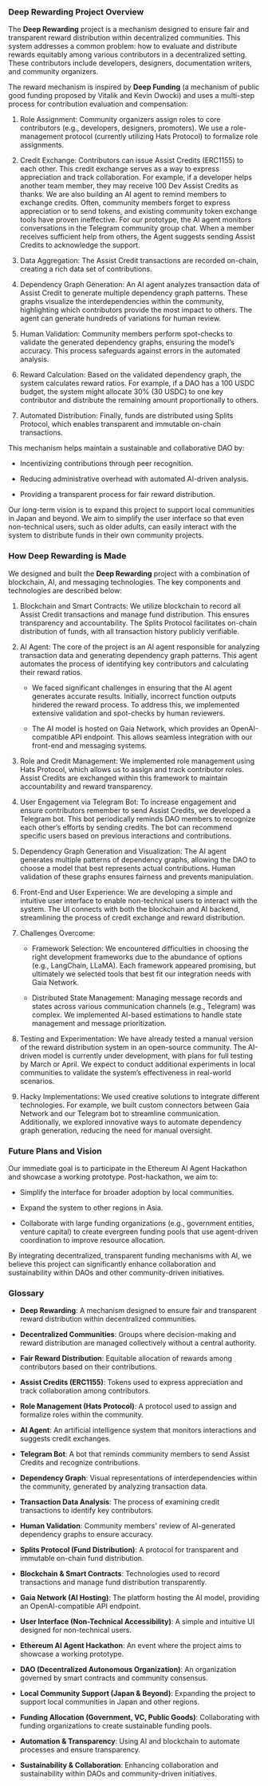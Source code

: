 ### **Deep Rewarding** Project Overview

The **Deep Rewarding** project is a mechanism designed to ensure fair and transparent reward distribution within decentralized communities. This system addresses a common problem: how to evaluate and distribute rewards equitably among various contributors in a decentralized setting. These contributors include developers, designers, documentation writers, and community organizers.

The reward mechanism is inspired by **Deep Funding** (a mechanism of public good funding proposed by Vitalik and Kevin Owocki) and uses a multi-step process for contribution evaluation and compensation:

1. Role Assignment:
   Community organizers assign roles to core contributors (e.g., developers, designers, promoters). We use a role-management protocol (currently utilizing Hats Protocol) to formalize role assignments.

2. Credit Exchange:
   Contributors can issue Assist Credits (ERC1155) to each other. This credit exchange serves as a way to express appreciation and track collaboration. For example, if a developer helps another team member, they may receive 100 Dev Assist Credits as thanks. We are also building an AI agent to remind members to exchange credits. Often, community members forget to express appreciation or to send tokens, and existing community token exchange tools have proven ineffective. For our prototype, the AI agent monitors conversations in the Telegram community group chat. When a member receives sufficient help from others, the Agent suggests sending Assist Credits to acknowledge the support.

3. Data Aggregation:
   The Assist Credit transactions are recorded on-chain, creating a rich data set of contributions.

4. Dependency Graph Generation:
   An AI agent analyzes transaction data of Assist Credit to generate multiple dependency graph patterns. These graphs visualize the interdependencies within the community, highlighting which contributors provide the most impact to others. The agent can generate hundreds of variations for human review.

5. Human Validation:
   Community members perform spot-checks to validate the generated dependency graphs, ensuring the model’s accuracy. This process safeguards against errors in the automated analysis.

6. Reward Calculation:
   Based on the validated dependency graph, the system calculates reward ratios. For example, if a DAO has a 100 USDC budget, the system might allocate 30% (30 USDC) to one key contributor and distribute the remaining amount proportionally to others.

7. Automated Distribution:
   Finally, funds are distributed using Splits Protocol, which enables transparent and immutable on-chain transactions.

This mechanism helps maintain a sustainable and collaborative DAO by:

- Incentivizing contributions through peer recognition.

- Reducing administrative overhead with automated AI-driven analysis.

- Providing a transparent process for fair reward distribution.

Our long-term vision is to expand this project to support local communities in Japan and beyond. We aim to simplify the user interface so that even non-technical users, such as older adults, can easily interact with the system to distribute funds in their own community projects.

### How **Deep Rewarding** is Made

We designed and built the **Deep Rewarding** project with a combination of blockchain, AI, and messaging technologies. The key components and technologies are described below:

1.  Blockchain and Smart Contracts:
    We utilize blockchain to record all Assist Credit transactions and manage fund distribution. This ensures transparency and accountability. The Splits Protocol facilitates on-chain distribution of funds, with all transaction history publicly verifiable.

2.  AI Agent:
    The core of the project is an AI agent responsible for analyzing transaction data and generating dependency graph patterns. This agent automates the process of identifying key contributors and calculating their reward ratios.

    - We faced significant challenges in ensuring that the AI agent generates accurate results. Initially, incorrect function outputs hindered the reward process. To address this, we implemented extensive validation and spot-checks by human reviewers.

    - The AI model is hosted on Gaia Network, which provides an OpenAI-compatible API endpoint. This allows seamless integration with our front-end and messaging systems.

3.  Role and Credit Management:
    We implemented role management using Hats Protocol, which allows us to assign and track contributor roles. Assist Credits are exchanged within this framework to maintain accountability and reward transparency.

4.  User Engagement via Telegram Bot:
    To increase engagement and ensure contributors remember to send Assist Credits, we developed a Telegram bot. This bot periodically reminds DAO members to recognize each other’s efforts by sending credits. The bot can recommend specific users based on previous interactions and contributions.

5.  Dependency Graph Generation and Visualization:
    The AI agent generates multiple patterns of dependency graphs, allowing the DAO to choose a model that best represents actual contributions. Human validation of these graphs ensures fairness and prevents manipulation.

6.  Front-End and User Experience:
    We are developing a simple and intuitive user interface to enable non-technical users to interact with the system. The UI connects with both the blockchain and AI backend, streamlining the process of credit exchange and reward distribution.

7.  Challenges Overcome:

    - Framework Selection: We encountered difficulties in choosing the right development frameworks due to the abundance of options (e.g., LangChain, LLaMA). Each framework appeared promising, but ultimately we selected tools that best fit our integration needs with Gaia Network.

    - Distributed State Management: Managing message records and states across various communication channels (e.g., Telegram) was complex. We implemented AI-based estimations to handle state management and message prioritization.

8.  Testing and Experimentation:
    We have already tested a manual version of the reward distribution system in an open-source community. The AI-driven model is currently under development, with plans for full testing by March or April. We expect to conduct additional experiments in local communities to validate the system’s effectiveness in real-world scenarios.

9.  Hacky Implementations:
    We used creative solutions to integrate different technologies. For example, we built custom connectors between Gaia Network and our Telegram bot to streamline communication. Additionally, we explored innovative ways to automate dependency graph generation, reducing the need for manual oversight.

### Future Plans and Vision

Our immediate goal is to participate in the Ethereum AI Agent Hackathon and showcase a working prototype. Post-hackathon, we aim to:

- Simplify the interface for broader adoption by local communities.

- Expand the system to other regions in Asia.

- Collaborate with large funding organizations (e.g., government entities, venture capital) to create evergreen funding pools that use agent-driven coordination to improve resource allocation.

By integrating decentralized, transparent funding mechanisms with AI, we believe this project can significantly enhance collaboration and sustainability within DAOs and other community-driven initiatives.

### Glossary

- **Deep Rewarding**: A mechanism designed to ensure fair and transparent reward distribution within decentralized communities.

- **Decentralized Communities**: Groups where decision-making and reward distribution are managed collectively without a central authority.

- **Fair Reward Distribution**: Equitable allocation of rewards among contributors based on their contributions.

- **Assist Credits (ERC1155)**: Tokens used to express appreciation and track collaboration among contributors.

- **Role Management (Hats Protocol)**: A protocol used to assign and formalize roles within the community.

- **AI Agent**: An artificial intelligence system that monitors interactions and suggests credit exchanges.

- **Telegram Bot**: A bot that reminds community members to send Assist Credits and recognize contributions.

- **Dependency Graph**: Visual representations of interdependencies within the community, generated by analyzing transaction data.

- **Transaction Data Analysis**: The process of examining credit transactions to identify key contributors.

- **Human Validation**: Community members' review of AI-generated dependency graphs to ensure accuracy.

- **Splits Protocol (Fund Distribution)**: A protocol for transparent and immutable on-chain fund distribution.

- **Blockchain & Smart Contracts**: Technologies used to record transactions and manage fund distribution transparently.

- **Gaia Network (AI Hosting)**: The platform hosting the AI model, providing an OpenAI-compatible API endpoint.

- **User Interface (Non-Technical Accessibility)**: A simple and intuitive UI designed for non-technical users.

- **Ethereum AI Agent Hackathon**: An event where the project aims to showcase a working prototype.

- **DAO (Decentralized Autonomous Organization)**: An organization governed by smart contracts and community consensus.

- **Local Community Support (Japan & Beyond)**: Expanding the project to support local communities in Japan and other regions.

- **Funding Allocation (Government, VC, Public Goods)**: Collaborating with funding organizations to create sustainable funding pools.

- **Automation & Transparency**: Using AI and blockchain to automate processes and ensure transparency.

- **Sustainability & Collaboration**: Enhancing collaboration and sustainability within DAOs and community-driven initiatives.

